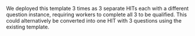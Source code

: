 We deployed this template 3 times as 3 separate HITs each with a different question instance, requiring workers to complete all 3 to be qualified. This could alternatively be converted into one HIT with 3 questions using the existing template.